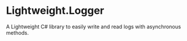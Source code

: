 # Lightweight.Logger
A Lightweight C# library to easily write and read logs with asynchronous methods.

